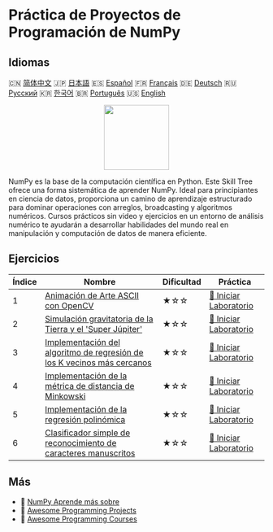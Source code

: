 # Práctica de Proyectos de Programación de NumPy

## Idiomas

🇨🇳 [简体中文](README_zh.md) 🇯🇵 [日本語](README_ja.md) 🇪🇸 [Español](README_es.md) 🇫🇷 [Français](README_fr.md) 🇩🇪 [Deutsch](README_de.md) 🇷🇺 [Русский](README_ru.md) 🇰🇷 [한국어](README_ko.md) 🇧🇷 [Português](README_pt.md) 🇺🇸 [English](README.md) 

<div align="center">
<img width="128px" src="https://file.labex.io/path/gdqX0QgXsYjL.png">
</div>

NumPy es la base de la computación científica en Python. Este Skill Tree ofrece una forma sistemática de aprender NumPy. Ideal para principiantes en ciencia de datos, proporciona un camino de aprendizaje estructurado para dominar operaciones con arreglos, broadcasting y algoritmos numéricos. Cursos prácticos sin video y ejercicios en un entorno de análisis numérico te ayudarán a desarrollar habilidades del mundo real en manipulación y computación de datos de manera eficiente.

## Ejercicios

|   Índice | Nombre                                                                                                                                                                 | Dificultad   | Práctica                                                                                                              |
|----------|------------------------------------------------------------------------------------------------------------------------------------------------------------------------|--------------|-----------------------------------------------------------------------------------------------------------------------|
|        1 | [Animación de Arte ASCII con OpenCV](https://labex.io/es/courses/project-ascii-art-animation-with-opencv)                                                              | ★☆☆          | [🚀 Iniciar Laboratorio](https://labex.io/es/courses/project-ascii-art-animation-with-opencv)                         |
|        2 | [Simulación gravitatoria de la Tierra y el 'Super Júpiter'](https://labex.io/es/courses/project-gravitational-simulation-of-earth-and-super-jupiter)                   | ★☆☆          | [🚀 Iniciar Laboratorio](https://labex.io/es/courses/project-gravitational-simulation-of-earth-and-super-jupiter)     |
|        3 | [Implementación del algoritmo de regresión de los K vecinos más cercanos](https://labex.io/es/courses/project-k-nearest-neighbors-regression-algorithm-implementation) | ★☆☆          | [🚀 Iniciar Laboratorio](https://labex.io/es/courses/project-k-nearest-neighbors-regression-algorithm-implementation) |
|        4 | [Implementación de la métrica de distancia de Minkowski](https://labex.io/es/courses/project-implementing-minkowski-distance-metric)                                   | ★☆☆          | [🚀 Iniciar Laboratorio](https://labex.io/es/courses/project-implementing-minkowski-distance-metric)                  |
|        5 | [Implementación de la regresión polinómica](https://labex.io/es/courses/project-polynomial-regression-implementation-and-application)                                  | ★☆☆          | [🚀 Iniciar Laboratorio](https://labex.io/es/courses/project-polynomial-regression-implementation-and-application)    |
|        6 | [Clasificador simple de reconocimiento de caracteres manuscritos](https://labex.io/es/courses/project-simple-handwritten-character-recognition-classifier)             | ★☆☆          | [🚀 Iniciar Laboratorio](https://labex.io/es/courses/project-simple-handwritten-character-recognition-classifier)     |

## Más

- 🔗 [NumPy Aprende más sobre](https://labex.io/es/skilltrees/numpy)
- 🔗 [Awesome Programming Projects](https://github.com/labex-labs/awesome-programming-projects)
- 🔗 [Awesome Programming Courses](https://github.com/labex-labs/awesome-programming-courses)

